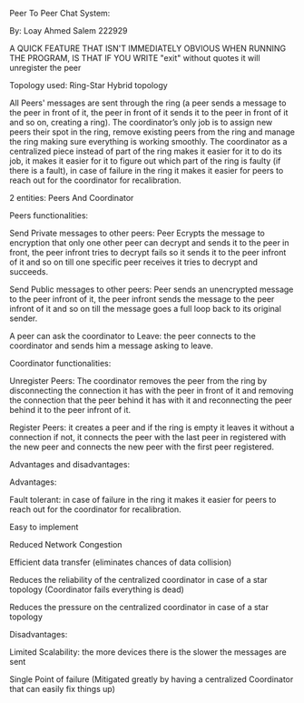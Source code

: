 Peer To Peer Chat System: 

By: Loay Ahmed Salem	222929 


A QUICK FEATURE THAT ISN'T IMMEDIATELY OBVIOUS WHEN RUNNING THE PROGRAM, IS THAT IF YOU WRITE "exit" without quotes it will unregister the peer

 

Topology used:	Ring-Star Hybrid topology 

 

All Peers' messages are sent through the ring (a peer sends a message to the peer in front of it, the peer in front of it sends it to the peer in front of it and so on, creating a ring).
The coordinator’s only job is to assign new peers their spot in the ring, remove existing peers from the ring and manage the ring making sure everything is working smoothly.
The coordinator as a centralized piece instead of part of the ring makes it easier for it to do its job, it makes it easier for it to figure out which part of the ring is faulty (if there is a fault),
in case of failure in the ring it makes it easier for peers to reach out for the coordinator for recalibration. 

 

2 entities: Peers And Coordinator 

Peers functionalities: 

Send Private messages to other peers: Peer Ecrypts the message to encryption that only one other peer can decrypt and sends it to the peer in front, the peer infront tries to decrypt fails so it sends it to the peer infront of it and so on till one specific peer receives it tries to decrypt and succeeds. 

Send Public messages to other peers: Peer sends an unencrypted message to the peer infront of it, the peer infront sends the message to the peer infront of it and so on till the message goes a full loop back to its original sender. 

A peer can ask the coordinator to Leave: the peer connects to the coordinator and sends him a message asking to leave. 

Coordinator functionalities:  

Unregister Peers: The coordinator removes the peer from the ring by disconnecting the connection it has with the peer in front of it and removing the connection that the peer behind it has with it and reconnecting the peer behind it to the peer infront of it. 

Register Peers: it creates a peer and if the ring is empty it leaves it without a connection if not, it connects the peer with the last peer in registered with the new peer and connects the new peer with the first peer registered. 

Advantages and disadvantages: 

Advantages: 

Fault tolerant: in case of failure in the ring it makes it easier for peers to reach out for the coordinator for recalibration.  

Easy to implement 

Reduced Network Congestion 

Efficient data transfer (eliminates chances of data collision) 

Reduces the reliability of the centralized coordinator in case of a star topology (Coordinator fails everything is dead) 

Reduces the pressure on the centralized coordinator in case of a star topology 

Disadvantages: 

Limited Scalability: the more devices there is the slower the messages are sent 

Single Point of failure (Mitigated greatly by having a centralized Coordinator that can easily fix things up) 
